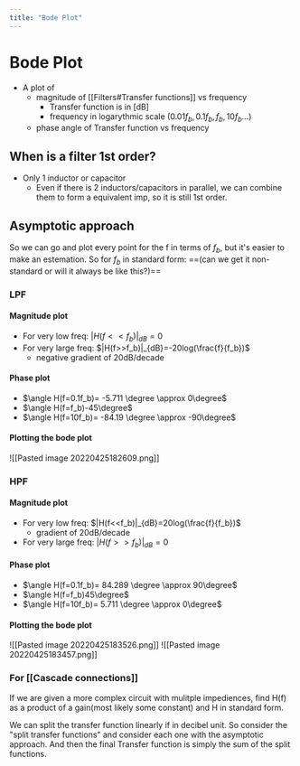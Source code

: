 ```yaml
---
title: "Bode Plot"
---
```

# Bode Plot
- A plot of 
	- magnitude of [[Filters#Transfer functions]] vs frequency
		- Transfer function is in [dB]
		- frequency in logarythmic scale ($0.01f_b, 0.1f_b, f_b, 10f_b...$)
	- phase angle of Transfer function vs frequency

## When is a filter 1st order?
- Only 1 inductor or capacitor
	- Even if there is 2 inductors/capacitors in parallel, we can combine them to form a equivalent imp, so it is still 1st order.

## Asymptotic approach
So we can go and plot every point for the f in terms of $f_b$, but it's easier to make an estemation. So for $f_b$ in standard form:
==(can we get it non-standard or will it always be like this?)==
### LPF
#### Magnitude plot
- For very low freq: $|H(f<<f_b)|_{dB}=0$
- For very large freq: $|H(f>>f_b)|_{dB}=-20log(\frac{f}{f_b})$
	- negative gradient of 20dB/decade

#### Phase plot
- $\angle H(f=0.1f_b)= -5.711 \degree \approx 0\degree$
- $\angle H(f=f_b)-45\degree$
- $\angle H(f=10f_b)= -84.19 \degree \approx -90\degree$

#### Plotting the bode plot
![[Pasted image 20220425182609.png]]

### HPF
#### Magnitude plot
- For very low freq: $|H(f<<f_b)|_{dB}=20log(\frac{f}{f_b})$
	- gradient of 20dB/decade
- For very large freq: $|H(f>>f_b)|_{dB}=0$

#### Phase plot
- $\angle H(f=0.1f_b)= 84.289 \degree \approx 90\degree$
- $\angle H(f=f_b)45\degree$
- $\angle H(f=10f_b)= 5.711 \degree \approx 0\degree$

#### Plotting the bode plot
![[Pasted image 20220425183526.png]]
![[Pasted image 20220425183457.png]]

### For [[Cascade connections]]
If we are given a more complex circuit with mulitple impediences, find H(f) as a product of a gain(most likely some constant) and H in standard form.

We can split the transfer function linearly if in decibel unit. So consider the "split transfer functions" and consider each one with the asymptotic approach. And then the final Transfer function is simply the sum of the split functions.

